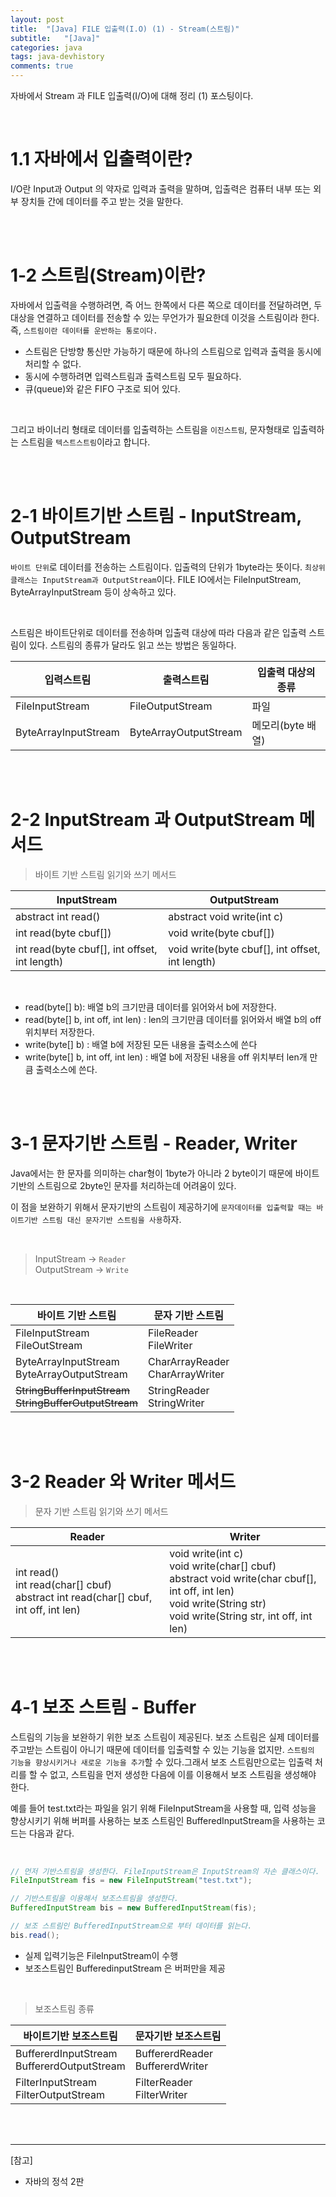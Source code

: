 ```yaml
---
layout: post
title:  "[Java] FILE 입출력(I.O) (1) - Stream(스트림)"
subtitle:   "[Java]"
categories: java
tags: java-devhistory
comments: true
---
```


자바에서 Stream 과 FILE 입출력(I/O)에 대해 정리 (1) 포스팅이다.

<br>


# 1.1 자바에서 입출력이란?

I/O란 Input과 Output 의 약자로 입력과 출력을 말하며, 입출력은 컴퓨터 내부 또는 외부 장치들 간에 데이터를 주고 받는 것을 말한다.

<br><br>


# 1-2 스트림(Stream)이란?

자바에서 입출력을 수행하려면, 즉 어느 한쪽에서 다른 쪽으로 데이터를 전달하려면, 두 대상을 연결하고 데이터를 전송할 수 있는 무언가가 필요한데 이것을 스트림이라 한다.
즉, `스트림이란 데이터를 운반하는 통로이다.`

- 스트림은 단방향 통신만 가능하기 때문에 하나의 스트림으로 입력과 출력을 동시에 처리할 수 없다.
- 동시에 수행하려면 입력스트림과 출력스트림 모두 필요하다.
- 큐(queue)와 같은 FIFO 구조로 되어 있다.

<br>

그리고 바이너리 형태로 데이터를 입출력하는 스트림을 `이진스트림`, 문자형태로 입출력하는 스트림을 `텍스트스트림`이라고 합니다.

<br><br>


# 2-1 바이트기반 스트림 - InputStream, OutputStream

`바이트 단위`로 데이터를 전송하는 스트림이다. 입출력의 단위가 1byte라는 뜻이다.
`최상위 클래스는 InputStream과 OutputStream`이다. FILE IO에서는 FileInputStream, ByteArrayInputStream 등이 상속하고 있다.

<br> 

스트림은 바이트단위로 데이터를 전송하며 입출력 대상에 따라 다음과 같은 입출력 스트림이 있다.
스트림의 종류가 달라도 읽고 쓰는 방법은 동일하다.


입력스트림 | 출력스트림 | 입출력 대상의 종류
--- | --- | ---
FileInputStream | FileOutputStream | 파일 
ByteArrayInputStream | ByteArrayOutputStream | 메모리(byte 배열) 

<br><br>


# 2-2 InputStream 과 OutputStream 메서드

> 바이트 기반 스트림 읽기와 쓰기 메서드

InputStream | OutputStream
--- | ---
abstract int read() | abstract void write(int c) 
int read(byte cbuf[]) | void write(byte cbuf[]) 
int read(byte cbuf[], int offset, int length) | void write(byte cbuf[], int offset, int length) 

<br>

- read(byte[] b): 배열 b의 크기만큼 데이터를 읽어와서 b에 저장한다.
- read(byte[] b, int off, int len) : len의 크기만큼 데이터를 읽어와서 배열 b의 off 위치부터 저장한다.
- write(byte[] b) : 배열 b에 저장된 모든 내용을 출력소스에 쓴다
- write(byte[] b, int off, int len) : 배열 b에 저장된 내용을 off 위치부터 len개 만큼 출력소스에 쓴다.

<br><br>


# 3-1 문자기반 스트림 - Reader, Writer

Java에서는 한 문자를 의미하는 char형이 1byte가 아니라 2 byte이기 때문에 바이트기반의 스트림으로 2byte인 문자를 처리하는데 어려움이 있다.

이 점을 보완하기 위해서 문자기반의 스트림이 제공하기에 `문자데이터를 입출력할 때는 바이트기반 스트림 대신 문자기반 스트림을 사용`하자.

<br>

> InputStream -> `Reader`<br>
OutputStream -> `Write`

<br>

바이트 기반 스트림 | 문자 기반 스트림
--- | ---
FileInputStream<br>FileOutStream | FileReader<br>FileWriter
ByteArrayInputStream<br>ByteArrayOutputStream | CharArrayReader<br>CharArrayWriter
~~StringBufferInputStream<br>StringBufferOutputStream~~ | StringReader<br>StringWriter

<br><br>


# 3-2 Reader 와 Writer 메서드

> 문자 기반 스트림 읽기와 쓰기 메서드

Reader | Writer
--- | ---
int read()<br>int read(char[] cbuf)<br>abstract int read(char[] cbuf, int off, int len) |void write(int c)<br>void write(char[] cbuf)<br>abstract void write(char cbuf[], int off, int len)<br>void write(String str)<br>void write(String str, int off, int len)

<br><br>


# 4-1 보조 스트림 - Buffer

스트림의 기능을 보완하기 위한 보조 스트림이 제공된다. 보조 스트림은 실제 데이터를 주고받는 스트림이 아니기 때문에 데이터를 입출력할 수 있는 기능을 없지만. `스트림의 기능을 향상시키거나 새로운 기능을 추가`할 수 있다.그래서 보조 스트림만으로는 입출력 처리를 할 수 없고, 스트림을 먼저 생성한 다음에 이를 이용해서 보조 스트림을 생성해야 한다.

예를 들어 test.txt라는 파일을 읽기 위해 FileInputStream을 사용할 때, 입력 성능을 향상시키기 위해 버퍼를 사용하는 보조 스트림인 BufferedInputStream을 사용하는 코드는 다음과 같다.

<br>

```java
// 먼저 기반스트림을 생성한다. FileInputStream은 InputStream의 자손 클래스이다.
FileInputStream fis = new FileInputStream("test.txt");

// 기반스트림을 이용해서 보조스트림을 생성한다.
BufferedInputStream bis = new BufferedInputStream(fis);

// 보조 스트림인 BufferedInputStream으로 부터 데이터를 읽는다.
bis.read();
```

- 실제 입력기능은 FileInputStream이 수행
- 보조스트림인 BufferedinputStream 은 버퍼만을 제공

<br>

> 보조스트림 종류

바이트기반 보조스트림 | 문자기반 보조스트림
--- | ---
BuffererdInputStream<br>BuffererdOutputStream | BuffererdReader<br>BuffererdWriter
FilterInputStream<br>FilterOutputStream | FilterReader<br>FilterWriter

<br><br>


---

[참고]  

- 자바의 정석 2판